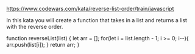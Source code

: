 https://www.codewars.com/kata/reverse-list-order/train/javascript

In this kata you will create a function that takes in a list and returns a list with the reverse order.

function reverseList(list) {
    let arr = [];
    for(let i = list.length - 1; i >= 0; i--){
        arr.push(list[i]);
    }
    return arr;
}